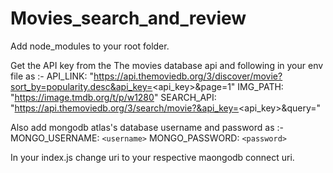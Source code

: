 # Movies_search_and_review

Add node_modules to your root folder.


Get the API key from the The movies database api and following in your env file as :- 
API_LINK: "https://api.themoviedb.org/3/discover/movie?sort_by=popularity.desc&api_key=<api_key>&page=1"
IMG_PATH: "https://image.tmdb.org/t/p/w1280"
SEARCH_API: "https://api.themoviedb.org/3/search/movie?&api_key=<api_key>&query="

Also add mongodb atlas's database username and password as :- 
MONGO_USERNAME: `<username>`
MONGO_PASSWORD: `<password>`
  
  
 In your index.js change uri to your respective maongodb connect uri.
